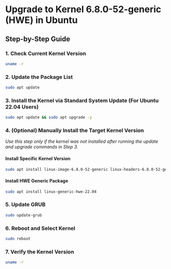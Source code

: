 # Upgrade to Kernel 6.8.0-52-generic (HWE) in Ubuntu

## Step-by-Step Guide

### 1. Check Current Kernel Version

```bash
uname -r
```

### 2. Update the Package List

```bash
sudo apt update
```

### 3. Install the Kernel via Standard System Update (For Ubuntu 22.04 Users)

```bash
sudo apt update && sudo apt upgrade -y
```

### 4. (Optional) Manually Install the Target Kernel Version

*Use this step only if the kernel was not installed after running the update and upgrade commands in Step 3.*

#### Install Specific Kernel Version

```bash
sudo apt install linux-image-6.8.0-52-generic linux-headers-6.8.0-52-generic linux-modules-6.8.0-52-generic
```

#### Install HWE Generic Package

```bash
sudo apt install linux-generic-hwe-22.04
```

### 5. Update GRUB

```bash
sudo update-grub
```

### 6. Reboot and Select Kernel

```bash
sudo reboot
```

### 7. Verify the Kernel Version

```bash
uname -r
```
